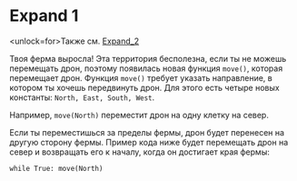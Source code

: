 # Expand 1
<unlock=for>Также см. [Expand_2](docs/unlocks/expand_2.md)

</unlock>Твоя ферма выросла! Эта территория бесполезна, если ты не можешь перемещать дрон, поэтому появилась новая функция `move()`, которая перемещает дрон. Функция `move()` требует указать направление, в котором ты хочешь передвинуть дрон. Для этого есть четыре новых константы: `North, East, South, West`.

Например, `move(North)` переместит дрон на одну клетку на север.

Если ты переместишься за пределы фермы, дрон будет перенесен на другую сторону фермы. Пример кода ниже будет перемещать дрон на север и возвращать его к началу, когда он достигает края фермы:

`while True:
	move(North)`
